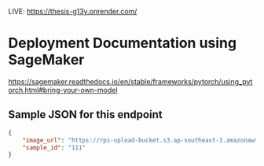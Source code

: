 LIVE: https://thesis-g13y.onrender.com/


# Deployment Documentation using SageMaker

https://sagemaker.readthedocs.io/en/stable/frameworks/pytorch/using_pytorch.html#bring-your-own-model

## Sample JSON for this endpoint

```json
{
    "image_url": "https://rpi-upload-bucket.s3.ap-southeast-1.amazonaws.com/Dataset/samples/stage_1/image_20250622_175142.jpg",
    "sample_id": "111"
}
```
